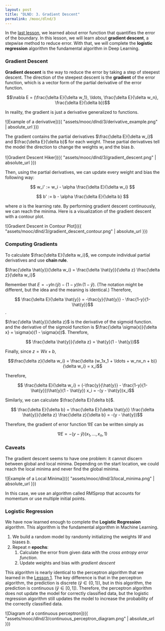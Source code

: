 ```yaml
---
layout: post
title: "DLND: 3. Gradient Descent"
permalink: /mooc/dlnd/3
---
```


In the [last lesson](/mooc/dlnd/2), we learned about error function that quantifies the error of the boundary. In this lesson, we will learn about **gradient descent**, a stepwise method to reduce error. With that, we will complete the **logistic regression** algorithm the fundamental algorithm in Deep Learning.

### Gradient Descent

**Gradient descent** is the way to reduce the error by taking a step of steepest descent. The direction of the steepest descent is the **gradient** of the error function, which is a vector form of the partial derivative of the error function. 

$$\nabla E = (\frac{\delta E}{\delta w_1}, \ldots, \frac{\delta E}{\delta w_n}, \frac{\delta E}{\delta b})$$

In reality, the gradient is just a derivative generalized to functions.

![Example of a derivative]({{ "assets/mooc/dlnd/3/derivative_example.png" | absolute_url }})

The gradient contains the partial derivatives $\frac{\delta E}{\delta w_i}$ and $\frac{\delta E}{\delta b}$ for each weight. These partial derivatives tell the model the direction to change the weights $w_i$ and the bias $b$.

![Gradient Descent Hiker]({{ "assets/mooc/dlnd/3/gradient_descent.png" | absolute_url }})

Then, using the partial derivatives, we can update every weight and bias the following way:

$$ w_i' := w_i - \alpha \frac{\delta E}{\delta w_i} $$

$$ b' := b - \alpha \frac{\delta E}{\delta b} $$

where $\alpha$ is the learning rate. By performing gradient descent continuously, we can reach the minima. Here is a visualization of the gradient descent with a contour plot.

![Gradient Descent in Contour Plot]({{ "assets/mooc/dlnd/3/gradient_descent_contour.png" | absolute_url }})

### Computing Gradients

To calculate $\frac{\delta E}{\delta w_i}$, we compute individual partial derivatives and use **chain rule**.

$\frac{\delta \hat{y}}{\delta w_i} = \frac{\delta \hat{y}}{\delta z} \frac{\delta z}{\delta w_i}​$

Remember that $E = -y \ln(\hat{y}) - (1 - y) \ln (1 - \hat{y})$. (The notation might be different, but the idea and the meaning is identical.)  Therefore,

$$ \frac{\delta E}{\delta \hat{y}} = -\frac{y}{\hat{y}} - \frac{1-y}{1-\hat{y}}$$.

$\frac{\delta \hat{y}}{\delta z}$ is the derivative of the sigmoid function. and the derivative of the sigmoid function is $\frac{\delta \sigma(x)}{\delta x} = \sigma(x)(1 - \sigma(x))$. Therefore,

$$ \frac{\delta \hat{y}}{\delta z} = \hat{y}(1 - \hat{y})$$

Finally, since $z = Wx + b$,

$$\frac{\delta z}{\delta w_i} = \frac{\delta (w_1x_1 + \ldots + w_nx_n + b)}{\delta w_i} = x_i$$

Therefore,

$$ \frac{\delta E}{\delta w_i} = (-\frac{y}{\hat{y}} - \frac{1-y}{1-\hat{y}})\hat{y}(1 - \hat{y}) x_i = -(y - \hat{y})x_i$$

Similarly, we can calculate $\frac{\delta E}{\delta b}$.

$$ \frac{\delta E}{\delta b} = \frac{\delta E}{\delta \hat{y}} \frac{\delta \hat{y}}{\delta z} \frac{\delta z}{\delta b} = -(y - \hat{y})$$

Therefore, the gradient of error function $\nabla E$ can be written simply as

$$\nabla E = -(y - \hat{y}) (x_1, \ldots, x_n, 1)$$

### Caveats

The gradient descent seems to have one problem: it cannot discern between global and local minima. Depending on the start location, we could reach the local minima and never find the global minima.

![Example of a Local Minima]({{ "assets/mooc/dlnd/3/local_minima.png" | absolute_url }})

In this case, we use an algorithm called RMSprop that accounts for momentum or use multiple initial points.

### Logistic Regression

We have now learned enough to complete the **Logistic Regression** algorithm. This algorithm is the fundamental algorithm in Machine Learning.

1. We build a random model by randomly initializing the weights $W$ and biases $b$.
2. Repeat $n$ **epochs**:
   1. Calculate the error from given data with the *cross entropy error function*.
   2. Update weights and bias with *gradient descent*

This algorithm is nearly identical to the perceptron algorithm that we learned in the [Lesson 1](/mooc/dlnd/1). The key difference is that in the perceptron algorithm, the prediction is discrete ($\hat{y} \in \{0, 1\}$), but in this algorithm, the prediction is continuous ($\hat{y} \in [0, 1]$). Therefore, the perceptron algorithm does not update the model for correctly classified data, but the logistic regression algorithm still updates the model to increase the probability of the correctly classified data.

![Diagram of a continuous perceptron]({{ "assets/mooc/dlnd/3/continuous_perceptron_diagram.png" | absolute_url }})


